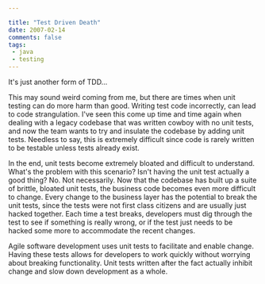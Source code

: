 ```yaml
---

title: "Test Driven Death"
date: 2007-02-14
comments: false
tags:
 - java
 - testing
---
```


It's just another form of TDD...



This may sound weird coming from me, but there are times when unit testing can do more harm than good. Writing test code incorrectly, can lead to code strangulation. I've seen this come up time and time again when dealing with a legacy codebase that was written cowboy with no unit tests, and now the team wants to try and insulate the codebase by adding unit tests. Needless to say, this is extremely difficult since code is rarely written to be testable unless tests already exist.



In the end, unit tests become extremely bloated and difficult to understand. What's the problem with this scenario? Isn't having the unit test actually a good thing? No. Not necessarily. Now that the codebase has built up a suite of brittle, bloated unit tests, the business code becomes even more difficult to change. Every change to the business layer has the potential to break the unit tests, since the tests were not first class citizens and are usually just hacked together. Each time a test breaks, developers must dig through the test to see if something is really wrong, or if the test just needs to be hacked some more to accommodate the recent changes.



Agile software development uses unit tests to facilitate and enable change. Having these tests allows for developers to work quickly without worrying about breaking functionality. Unit tests written after the fact actually inhibit change and slow down development as a whole.

